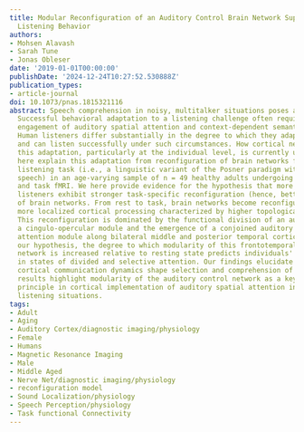 ```yaml
---
title: Modular Reconfiguration of an Auditory Control Brain Network Supports Adaptive
  Listening Behavior
authors:
- Mohsen Alavash
- Sarah Tune
- Jonas Obleser
date: '2019-01-01T00:00:00'
publishDate: '2024-12-24T10:27:52.530888Z'
publication_types:
- article-journal
doi: 10.1073/pnas.1815321116
abstract: Speech comprehension in noisy, multitalker situations poses a challenge.
  Successful behavioral adaptation to a listening challenge often requires stronger
  engagement of auditory spatial attention and context-dependent semantic predictions.
  Human listeners differ substantially in the degree to which they adapt behaviorally
  and can listen successfully under such circumstances. How cortical networks embody
  this adaptation, particularly at the individual level, is currently unknown. We
  here explain this adaptation from reconfiguration of brain networks for a challenging
  listening task (i.e., a linguistic variant of the Posner paradigm with concurrent
  speech) in an age-varying sample of n = 49 healthy adults undergoing resting-state
  and task fMRI. We here provide evidence for the hypothesis that more successful
  listeners exhibit stronger task-specific reconfiguration (hence, better adaptation)
  of brain networks. From rest to task, brain networks become reconfigured toward
  more localized cortical processing characterized by higher topological segregation.
  This reconfiguration is dominated by the functional division of an auditory and
  a cingulo-opercular module and the emergence of a conjoined auditory and ventral
  attention module along bilateral middle and posterior temporal cortices. Supporting
  our hypothesis, the degree to which modularity of this frontotemporal auditory control
  network is increased relative to resting state predicts individuals' listening success
  in states of divided and selective attention. Our findings elucidate how fine-tuned
  cortical communication dynamics shape selection and comprehension of speech. Our
  results highlight modularity of the auditory control network as a key organizational
  principle in cortical implementation of auditory spatial attention in challenging
  listening situations.
tags:
- Adult
- Aging
- Auditory Cortex/diagnostic imaging/physiology
- Female
- Humans
- Magnetic Resonance Imaging
- Male
- Middle Aged
- Nerve Net/diagnostic imaging/physiology
- reconfiguration model
- Sound Localization/physiology
- Speech Perception/physiology
- Task functional Connectivity
---
```

